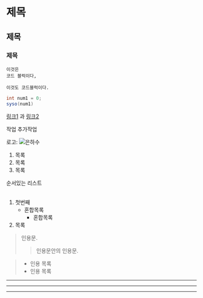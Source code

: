# 제목
## 제목
### 제목


~~~
이것은
코드 블럭이다,
~~~
```
이것도 코드블럭이다.
```

```java
int num1 = 0;
syso(num1)
```

[링크1][1] 과 [링크2][2]

작업 추가작업

[1]: http://www.naver.com "네이버"
[2]: http://www.google.com "구글"

로고: ![](/https://github.com/tjdgh25456/GitignorTest/blob/master/test/%EC%9D%80%ED%95%98%EC%88%98.jpeg?raw=true "은하수")

1. 목록  
2. 목록
3. 목록 

순서있는 리스트
<br/>
<br/>
1. 첫번째 
   * 혼합목록 
      * 혼합목록
2. 목록

> 인용문.
> > 인용문안의 인용문.

> * 인용 목록
> * 인용 목록

---

***
___


